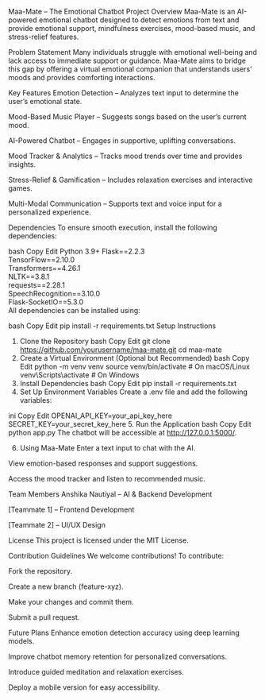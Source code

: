 Maa-Mate – The Emotional Chatbot
Project Overview
Maa-Mate is an AI-powered emotional chatbot designed to detect emotions from text and provide emotional support, mindfulness exercises, mood-based music, and stress-relief features.

Problem Statement
Many individuals struggle with emotional well-being and lack access to immediate support or guidance. Maa-Mate aims to bridge this gap by offering a virtual emotional companion that understands users' moods and provides comforting interactions.

Key Features
Emotion Detection – Analyzes text input to determine the user’s emotional state.

Mood-Based Music Player – Suggests songs based on the user’s current mood.

AI-Powered Chatbot – Engages in supportive, uplifting conversations.

Mood Tracker & Analytics – Tracks mood trends over time and provides insights.

Stress-Relief & Gamification – Includes relaxation exercises and interactive games.

Multi-Modal Communication – Supports text and voice input for a personalized experience.

Dependencies
To ensure smooth execution, install the following dependencies:

bash
Copy
Edit
Python 3.9+
Flask==2.2.3  
TensorFlow==2.10.0  
Transformers==4.26.1  
NLTK==3.8.1  
requests==2.28.1  
SpeechRecognition==3.10.0  
Flask-SocketIO==5.3.0  
All dependencies can be installed using:

bash
Copy
Edit
pip install -r requirements.txt
Setup Instructions
1. Clone the Repository
bash
Copy
Edit
git clone https://github.com/yourusername/maa-mate.git
cd maa-mate
2. Create a Virtual Environment (Optional but Recommended)
bash
Copy
Edit
python -m venv venv
source venv/bin/activate  # On macOS/Linux
venv\Scripts\activate  # On Windows
3. Install Dependencies
bash
Copy
Edit
pip install -r requirements.txt
4. Set Up Environment Variables
Create a .env file and add the following variables:

ini
Copy
Edit
OPENAI_API_KEY=your_api_key_here
SECRET_KEY=your_secret_key_here
5. Run the Application
bash
Copy
Edit
python app.py
The chatbot will be accessible at http://127.0.0.1:5000/.

6. Using Maa-Mate
Enter a text input to chat with the AI.

View emotion-based responses and support suggestions.

Access the mood tracker and listen to recommended music.

Team Members
Anshika Nautiyal – AI & Backend Development

[Teammate 1] – Frontend Development

[Teammate 2] – UI/UX Design

License
This project is licensed under the MIT License.

Contribution Guidelines
We welcome contributions! To contribute:

Fork the repository.

Create a new branch (feature-xyz).

Make your changes and commit them.

Submit a pull request.

Future Plans
Enhance emotion detection accuracy using deep learning models.

Improve chatbot memory retention for personalized conversations.

Introduce guided meditation and relaxation exercises.

Deploy a mobile version for easy accessibility.

